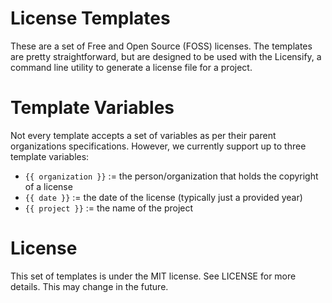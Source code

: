 # License Templates
These are a set of Free and Open Source (FOSS) licenses. The templates are pretty straightforward,
but are designed to be used with the Licensify, a command line utility to generate a license file 
for a project.

# Template Variables
Not every template accepts a set of variables as per their parent organizations specifications.
However, we currently support up to three template variables:
  
  * `{{ organization }}` := the person/organization that holds the copyright of a license
  * `{{ date }}` := the date of the license (typically just a provided year)
  * `{{ project }}` := the name of the project

# License
This set of templates is under the MIT license. See LICENSE for more details. This may change in
the future.

